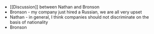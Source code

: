 - [[Discussion]] between Nathan and Bronson
- Bronson - my company just hired a Russian, we are all very upset
- Nathan - in general, I think companies should not discriminate on the basis of nationality
- Bronson